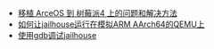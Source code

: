 - [移植 ArceOS 到 树莓派4 上的问题和解决方法](2023/How-to-run-ArceOS-on-raspi4.md)
- [如何让jailhouse运行在模拟ARM AArch64的QEMU上](2023/20230421_ARM64-QEMU-jailhouse.md)
- [使用gdb调试jailhouse](2023/20230414_gdb_debug_jailhouse.md)
